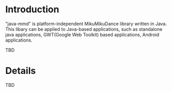 # Introduction #

"java-mmd" is platform-independent MikuMikuDance library written in Java.
This libary can be applied to Java-based applications, such as standalone java applications, GWT(Google Web Toolkit) based applications, Android applications.


TBD

# Details #

TBD